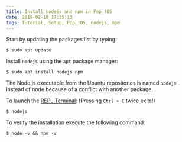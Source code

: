 ```yaml
---
title: Install nodejs and npm in Pop_!OS
date: 2019-02-18 17:35:13
tags: Tutorial, Setup, Pop_!OS, nodejs, npm
---
```


Start by updating the packages list by typing:

    $ sudo apt update

Install `nodejs` using the `apt` package manager:

    $ sudo apt install nodejs npm

The Node.js executable from the Ubuntu repositories is named `nodejs` instead of node because of a conflict with another package.

To launch the [REPL Terminal](//www.tutorialspoint.com/nodejs/nodejs_repl_terminal.htm): (Pressing `Ctrl + C` twice exits!)

    $ nodejs

To verify the installation execute the following command:

    $ node -v && npm -v 
